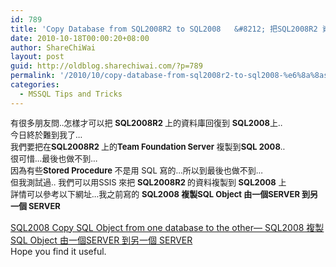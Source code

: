 ```yaml
---
id: 789
title: 'Copy Database from SQL2008R2 to SQL2008   &#8212; 把SQL2008R2 資料庫 複製到 SQL2008 上'
date: 2010-10-18T00:00:20+08:00
author: ShareChiWai
layout: post
guid: http://oldblog.sharechiwai.com/?p=789
permalink: '/2010/10/copy-database-from-sql2008r2-to-sql2008-%e6%8a%8asql2008r2-%e8%b3%87%e6%96%99%e5%ba%ab-%e8%a4%87%e8%a3%bd%e5%88%b0-sql2008-%e4%b8%8a/'
categories:
  - MSSQL Tips and Tricks
---
```

<span style="font-size: 13px; line-height: 19px;">有很多朋友問..怎樣才可以把 <strong>SQL2008R2 </strong>上的資料庫回復到 <strong>SQL2008</strong>上..<br /> </span><span style="font-size: 13px; line-height: 19px;">今日終於難到我了&#8230;<br /> 我們要把在<strong>SQL2008R2 </strong>上的<strong>Team Foundation Server</strong> 複製到<strong>SQL 2008</strong>..<br /> </span><span style="font-size: 13px; line-height: 19px;">很可惜&#8230;最後也做不到&#8230;<br /> </span><span style="font-size: 13px; line-height: 19px;">因為有些<strong>Stored Procedure</strong> 不是用 SQL 寫的&#8230;所以到最後也做不到&#8230;<br /> </span><span style="font-size: 13px; line-height: 19px;">但我測試過.. 我們可以用SSIS 來把 <strong>SQL2008R2 </strong>的資料複製到 <strong>SQL2008</strong> 上<br /> </span><span style="font-size: 13px; line-height: 19px;">詳情可以參考以下網址&#8230;我之前寫的 <strong>SQL2008 複製SQL Object 由一個SERVER 到另一個 SERVER</strong></span>

<div id="_mcePaste">
  <a href="http://blog.sharechiwai.com/2010/05/sql2008-copy-sql-object-from-one-database-to-the-other-sql2008-%E8%A4%87%E8%A3%BDsql-object-%E7%94%B1%E4%B8%80%E5%80%8Bserver-%E5%88%B0%E5%8F%A6%E4%B8%80%E5%80%8B-server/">SQL2008 Copy SQL Object from one database to the other— SQL2008 複製SQL Object 由一個SERVER 到另一個 SERVER</a>
</div>

<div id="_mcePaste">
  Hope you find it useful.
</div>